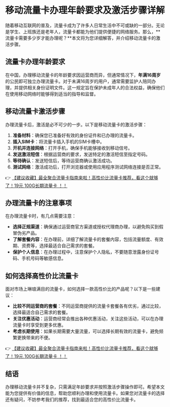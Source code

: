 # 移动流量卡办理年龄要求及激活步骤详解

随着移动互联网的普及，流量卡成为了许多人日常生活中不可或缺的一部分。无论是学生、上班族还是老年人，流量卡都能为他们提供便捷的网络服务。那么，**流量卡需要多少岁才能办理呢？**本文将为您详细解答，并介绍移动流量卡的激活步骤。

## 流量卡办理年龄要求

在中国，办理移动流量卡的年龄要求因运营商而异，但通常情况下，**年满16周岁**的公民即可独立办理流量卡。对于未满16周岁的用户，通常需要监护人陪同办理，并提供相关身份证明文件。这一规定旨在保护未成年人的合法权益，确保他们在使用移动网络时能够得到适当的指导和监督。

## 移动流量卡激活步骤

办理流量卡后，激活是必不可少的一步。以下是移动流量卡的激活步骤：

1. **准备材料**：确保您已准备好有效的身份证件和已办理的流量卡。
2. **插入SIM卡**：将流量卡插入手机的SIM卡槽中。
3. **开机并连接网络**：打开手机，确保手机能够接收到移动信号。
4. **发送激活短信**：根据运营商的要求，发送特定的激活短信至指定号码。
5. **等待确认**：发送短信后，等待运营商确认激活成功。
6. **测试网络**：激活成功后，打开浏览器或使用应用程序测试网络连接是否正常。

👉 [【建议收藏】最全聚合流量卡指南来啦！高性价比流量卡推荐，看这个就够了！19元 100G长期流量卡 ！！](https://bit.ly/Liuliangka)

## 办理流量卡的注意事项

在办理流量卡时，有几点需要注意：

- **选择正规渠道**：确保通过运营商官方渠道或授权代理商办理，以避免购买到假冒伪劣产品。
- **了解套餐内容**：在办理前，详细了解流量卡的套餐内容，包括流量额度、有效期、资费等，选择最适合自己需求的套餐。
- **保护个人信息**：在办理过程中，注意保护个人隐私，不要随意泄露身份证号码、手机号码等敏感信息。

## 如何选择高性价比流量卡

面对市场上琳琅满目的流量卡，如何选择一款高性价比的产品呢？以下是一些建议：

- **比较不同运营商的套餐**：不同运营商提供的流量卡套餐各有优劣，通过比较，选择最适合自己需求的套餐。
- **关注优惠活动**：运营商经常会推出各种优惠活动，关注这些活动，可以在办理流量卡时享受到更多优惠。
- **考虑长期使用**：如果长期需要大量流量，可以选择长期有效的流量卡，避免频繁更换带来的不便。

👉 [【建议收藏】最全聚合流量卡指南来啦！高性价比流量卡推荐，看这个就够了！19元 100G长期流量卡 ！！](https://bit.ly/Liuliangka)

## 结语

办理移动流量卡并不复杂，只需满足年龄要求并按照激活步骤操作即可。希望本文能为您提供有价值的信息，帮助您顺利办理和使用流量卡。如果您对流量卡的选择还有疑问，不妨参考我们的推荐，找到最适合您的高性价比流量卡。